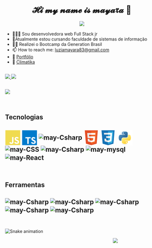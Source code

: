 




###  <h1  align="center">  𝓗𝓲 𝓶𝔂 𝓷𝓪𝓶𝓮 𝓲𝓼 𝓶𝓪𝔂𝓪𝖗𝓪 🚀  </H1>  

<p align="center">
  <a href="https://github.com/mayaralbueno/readme-typing-svg"><img src="https://readme-typing-svg.herokuapp.com/?lines=Full-stack%20web%20developer;Always%20learning%20new%20things&font=Fira%20Code&center=true&width=440&height=45&color=f75c7e&vCenter=true&size=22"  ></a>
</p>
 

- 👩🏽‍💻  Sou desenvolvedora web Full Stack jr
- 🧠Atualmente estou cursando faculdade de sistemas de  informação
- 👩‍🎓 Realizei o Bootcamp da Generation Brasil         
- 📫 How to reach me: luziamayara83@gmail.com 
-  📰 [Portfólio](https://optimistic-wiles-c863e5.netlify.app)
-  📰 [Climatika](https://climatika-store.netlify.app/)






<br>

 <div>
  <a href="https://github.com/mayaralbueno">
  <img height="190em" src="https://github-readme-stats.vercel.app/api?username=mayaralbueno&show_icons=true&theme=radical&include_all_commits=true&count_private=true"/>
  <img height="190em" src="https://github-readme-stats.vercel.app/api/top-langs/?username=mayaralbueno&layout=compact&langs_count=7&theme=radical"/>
</div>  
    
 
 
  
 
 
 
 
 <br>
    

  <a href="https://www.linkedin.com/in/mayara-bueno-b9bb55212" target="_blank"><img src="https://img.shields.io/badge/-LinkedIn-%230077B5?style=for-the-badge&logo=linkedin&logoColor=white" target="_blank"></a> 
   <br>
    

 <div style="display: inline_block"><br>
   <h2  > Tecnologias <h2>

  <img align="center" alt="may-Js" height="50" width="50" src="https://raw.githubusercontent.com/devicons/devicon/master/icons/javascript/javascript-plain.svg">
  <img align="center" alt="may-Ts" height="50" width="50" src="https://raw.githubusercontent.com/devicons/devicon/master/icons/typescript/typescript-plain.svg">
         <img align="center" alt="may-Csharp" height="50" width="50" src="https://cdn.jsdelivr.net/gh/devicons/devicon/icons/c/c-original.svg">

  <img align="center" alt="may-HTML" height="50" width="50" src="https://raw.githubusercontent.com/devicons/devicon/master/icons/html5/html5-original.svg">
  <img align="center" alt="may-CSS" height="50" width="50" src="https://raw.githubusercontent.com/devicons/devicon/master/icons/css3/css3-original.svg">
  <img align="center" alt="may-Python" height="50" width="50" src="https://raw.githubusercontent.com/devicons/devicon/master/icons/python/python-original.svg">
  <img align="center" alt="may-CSS" height="50" width="50" src="https://cdn.jsdelivr.net/gh/devicons/devicon/icons/bootstrap/bootstrap-original.svg" >
   <img align="center" alt="may-Csharp" height="50" width="50" src="https://cdn.jsdelivr.net/gh/devicons/devicon/icons/angularjs/angularjs-original.svg" >
   <img align="center" alt="may-mysql" height="50" width="50" src="https://cdn.jsdelivr.net/gh/devicons/devicon/icons/mysql/mysql-original-wordmark.svg" >
       <img align="center" alt="may-React" height="50" width="50" src="https://cdn.jsdelivr.net/gh/devicons/devicon/icons/java/java-original-wordmark.svg">



     


     



</div>
 
     
  <div style="display: inline_block"><br>
   <h2  > Ferramentas <h2>
      <img align="center" alt="may-Csharp" height="50" width="50" src="https://cdn.jsdelivr.net/gh/devicons/devicon/icons/figma/figma-original.svg">
      <img align="center" alt="may-Csharp" height="50" width="50" src="https://cdn.jsdelivr.net/gh/devicons/devicon/icons/vscode/vscode-original.svg">
      <img align="center" alt="may-Csharp" height="50" width="50" src="https://cdn.jsdelivr.net/gh/devicons/devicon/icons/docker/docker-original-wordmark.svg">
      <img align="center" alt="may-Csharp" height="50" width="50" src="https://cdn.jsdelivr.net/gh/devicons/devicon/icons/git/git-original.svg" >
      <img align="center" alt="may-Csharp" height="50" width="50" src="https://cdn.jsdelivr.net/gh/devicons/devicon/icons/heroku/heroku-plain.svg" >



     







</div>
 

 


<br>

  
  
  
  
  
  ![Snake animation](https://github.com/codethi/codethi/blob/output/github-contribution-grid-snake.svg)
</div>



 <img align='right' src="https://media.giphy.com/media/YmunwAcgeZJaH49CrT/giphy.gif" width="150">
 
 
 
 
 











 
 
 
 








 

